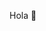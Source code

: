 Hola 👋

<!--
**jonny2425/jonny2425** is a ✨ _special_ ✨ repository because its `README.md` (this file) appears on your GitHub profile.

Here are some ideas to get you started:

- 🔭 Yo cuento con conicimientos en HTML,PHP,C++,CSS,Java,JavaScript y VScode.
- 🌱 Mis trabajos los pueden encontrar en mi cuneta de GitHub https://github.com/jonny2425/jonny2425.
- 👯 
- 🤔 Busco mas Conocimientos y ayuda para lograr ser un excelente programnador en un futuro.
- 💬 Actualmente estoy trabajando con Base de datos .
- 📫 Pueden contactactarkme por medio de correo electronico: jonyjime2425@gmail.com.
- 😄 Mi pronombre es "El".
- ⚡ Un dato curioso de mi es que soy muy bueno en la escuela solo que soy muy flojo.
-->
